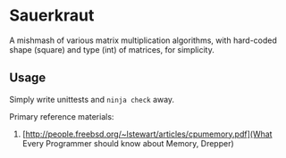 # Sauerkraut

A mishmash of various matrix multiplication algorithms, with hard-coded shape
(square) and type (int) of matrices, for simplicity.

## Usage

Simply write unittests and `ninja check` away.

Primary reference materials:
1. [http://people.freebsd.org/~lstewart/articles/cpumemory.pdf](What Every
Programmer should know about Memory, Drepper)
